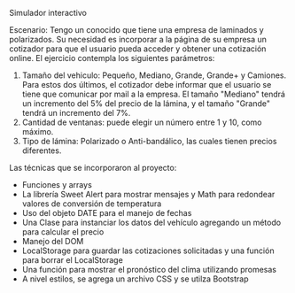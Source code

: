 Simulador interactivo

Escenario: Tengo un conocido que tiene una empresa de laminados y polarizados. Su necesidad es incorporar a la página de su empresa un cotizador para que el usuario pueda acceder y obtener una cotización online. El ejercicio contempla los siguientes parámetros:

1) Tamaño del vehiculo: Pequeño, Mediano, Grande, Grande+ y Camiones. Para estos dos últimos, el cotizador debe informar que el usuario se tiene que comunicar por mail a la empresa. El tamaño "Mediano" tendrá un incremento del 5% del precio de la lámina, y el tamaño "Grande" tendrá un incremento del 7%.
2) Cantidad de ventanas: puede elegir un número entre 1 y 10, como máximo.
3) Tipo de lámina: Polarizado o Anti-bandálico, las cuales tienen precios diferentes.

Las técnicas que se incorporaron al proyecto:

* Funciones y arrays
* La librería Sweet Alert para mostrar mensajes y Math para redondear valores de conversión de temperatura
* Uso del objeto DATE para el manejo de fechas
* Una Clase para instanciar los datos del vehículo agregando un método para calcular el precio
* Manejo del DOM
* LocalStorage para guardar las cotizaciones solicitadas y una función para borrar el LocalStorage
* Una función para mostrar el pronóstico del clima utilizando promesas
* A nivel estilos, se agrega un archivo CSS y se utilza Bootstrap
